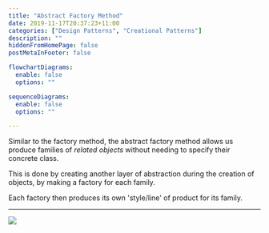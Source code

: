 ```yaml
---
title: "Abstract Factory Method"
date: 2019-11-17T20:37:23+11:00
categories: ["Design Patterns", "Creational Patterns"]
description: ""
hiddenFromHomePage: false
postMetaInFooter: false

flowchartDiagrams:
  enable: false
  options: ""

sequenceDiagrams: 
  enable: false
  options: ""

---
```


Similar to the factory method, the abstract factory method allows us produce families of _related objects_ without needing to specify their concrete class.

This is done by creating another layer of abstraction during the creation of objects, by making a factory for each family.

Each factory then produces its own 'style/line' of product for its family.

---

![](https://refactoring.guru/images/patterns/diagrams/abstract-factory/structure-2x.png)